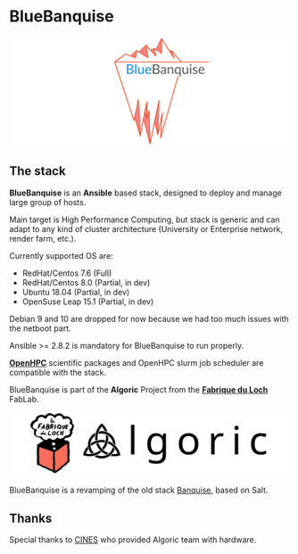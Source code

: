 # BlueBanquise
![BlueBanquise Logo](resources/pictures/BlueBanquise_logo_large.svg)

## The stack

**BlueBanquise** is an **Ansible** based stack, designed to deploy and manage large group of hosts.

Main target is High Performance Computing, but stack is generic and can adapt to any kind of cluster architecture (University or Enterprise network, render farm, etc.).

Currently supported OS are:

* RedHat/Centos 7.6 (Full)
* RedHat/Centos 8.0 (Partial, in dev)
* Ubuntu 18.04 (Partial, in dev)
* OpenSuse Leap 15.1 (Partial, in dev)

Debian 9 and 10 are dropped for now because we had too much issues with the netboot part.

Ansible >= 2.8.2 is mandatory for BlueBanquise to run properly.

**[OpenHPC](https://openhpc.community/downloads/)** scientific packages and OpenHPC slurm job scheduler are compatible with the stack.


BlueBanquise is part of the **Algoric** Project from the [**Fabrique du Loch**](https://www.lafabriqueduloch.org/fr/accueil/) FabLab.

![BlueBanquise Logo](resources/pictures/FabriqueDuLochAlgoric_logo_large.svg)

BlueBanquise is a revamping of the old stack [Banquise](https://github.com/oxedions/banquise), based on Salt.

## Thanks

Special thanks to [CINES](https://www.cines.fr/en/) who provided Algoric team with hardware.
